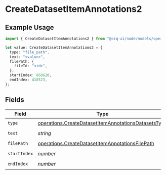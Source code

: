 # CreateDatasetItemAnnotations2

## Example Usage

```typescript
import { CreateDatasetItemAnnotations2 } from "@orq-ai/node/models/operations";

let value: CreateDatasetItemAnnotations2 = {
  type: "file_path",
  text: "<value>",
  filePath: {
    fileId: "<id>",
  },
  startIndex: 868620,
  endIndex: 418523,
};
```

## Fields

| Field                                                                                                                      | Type                                                                                                                       | Required                                                                                                                   | Description                                                                                                                |
| -------------------------------------------------------------------------------------------------------------------------- | -------------------------------------------------------------------------------------------------------------------------- | -------------------------------------------------------------------------------------------------------------------------- | -------------------------------------------------------------------------------------------------------------------------- |
| `type`                                                                                                                     | [operations.CreateDatasetItemAnnotationsDatasetsType](../../models/operations/createdatasetitemannotationsdatasetstype.md) | :heavy_check_mark:                                                                                                         | N/A                                                                                                                        |
| `text`                                                                                                                     | *string*                                                                                                                   | :heavy_check_mark:                                                                                                         | N/A                                                                                                                        |
| `filePath`                                                                                                                 | [operations.CreateDatasetItemAnnotationsFilePath](../../models/operations/createdatasetitemannotationsfilepath.md)         | :heavy_check_mark:                                                                                                         | N/A                                                                                                                        |
| `startIndex`                                                                                                               | *number*                                                                                                                   | :heavy_check_mark:                                                                                                         | N/A                                                                                                                        |
| `endIndex`                                                                                                                 | *number*                                                                                                                   | :heavy_check_mark:                                                                                                         | N/A                                                                                                                        |